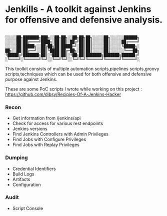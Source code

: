 # Jenkills - A toolkit against Jenkins for offensive and defensive analysis.
```

░░░░░██╗███████╗███╗░░██╗██╗░░██╗██╗██╗░░░░░██╗░░░░░░██████╗
░░░░░██║██╔════╝████╗░██║██║░██╔╝██║██║░░░░░██║░░░░░██╔════╝
░░░░░██║█████╗░░██╔██╗██║█████═╝░██║██║░░░░░██║░░░░░╚█████╗░
██╗░░██║██╔══╝░░██║╚████║██╔═██╗░██║██║░░░░░██║░░░░░░╚═══██╗
╚█████╔╝███████╗██║░╚███║██║░╚██╗██║███████╗███████╗██████╔╝
░╚════╝░╚══════╝╚═╝░░╚══╝╚═╝░░╚═╝╚═╝╚══════╝╚══════╝╚═════╝░
```
This toolkit consists of multiple automation scripts,pipelines scripts,groovy scripts,techniques which can be used for both offensive and defensive purpose against Jenkins.

These are some PoC scripts I wrote while working on this project : https://github.com/dibsy/Recipies-Of-A-Jenkins-Hacker 
### Recon

- Get information from /jenkins/api
- Check for access for various rest endpoints
- Jenkins versions
- Find Jenkins Controllers with Admin Privileges
- Find Jobs with Configure Privileges
- Find Jobs with Replay Privileges 

### Dumping

- Credential Identifiers
- Build Logs
- Artifacts
- Configuration

### Audit

- Script Console 
